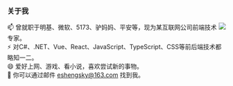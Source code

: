 ### 关于我
<img align="right" src="https://github-readme-stats.vercel.app/api?username=eshengsky&show_icons=true&theme=vue&hide_title=true&count_private=true&hide=contribs&include_all_commits=true&locale=cn&line_height=22" />

📫 曾就职于明基、微软、5173、驴妈妈、平安等，现为某互联网公司前端技术专家。  
⚡ 对C#、.NET、Vue、React、JavaScript、TypeScript、CSS等前后端技术都略知一二。  
😄 爱好上网、游戏、看小说，喜欢尝试新的事物。  
💬 你可以通过邮件 eshengsky@163.com 找到我。

<!--
**eshengsky/eshengsky** is a ✨ _special_ ✨ repository because its `README.md` (this file) appears on your GitHub profile.

Here are some ideas to get you started:

- 🔭 I’m currently working on ...
- 🌱 I’m currently learning ...
- 👯 I’m looking to collaborate on ...
- 🤔 I’m looking for help with ...
- 💬 Ask me about ...
- 📫 How to reach me: ...
- 😄 Pronouns: ...
- ⚡ Fun fact: ...
-->
